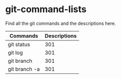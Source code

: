 # git-command-lists
Find all the git commands and the descriptions here.

Commands | Descriptions | 
--- | --- | 
git status | 301 | 
git log | 301 | 
git branch | 301 | 
git branch -a | 301 | 
